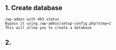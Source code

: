 ## 1. Create database
``` 
/wp-admin with 403 status 
Bypass it using /wp-admin/setup-config.php?step=1
This will allow you to create a database
```

## 2. 
